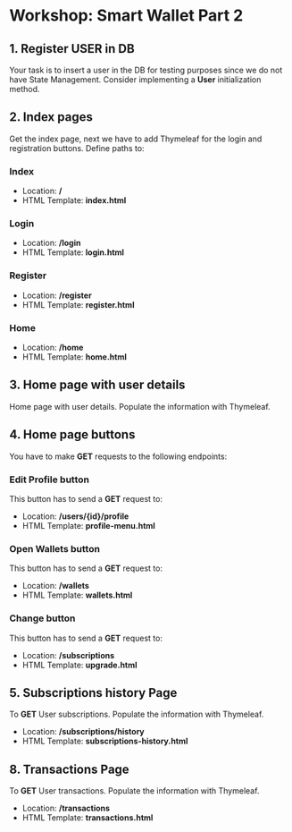 <h1>Workshop: Smart Wallet Part 2</h1>

<h2>1.	Register USER in DB</h2>
<p>Your task is to insert a user in the DB for testing purposes since we do not have State Management. 
Consider implementing a <b>User</b> initialization method.</p>

<h2>2. Index pages</h2>
<p>Get the index page, next we have to add Thymeleaf for the login and registration buttons. Define paths to:</p>

<h3>Index</h3>
<ul>
<li>Location: <b>/</b></li>
<li>HTML Template: <b>index.html</b></li>
</ul>

<h3>Login</h3>
<ul>
<li>Location: <b>/login</b></li>
<li>HTML Template: <b>login.html</b></li>
</ul>

<h3>Register</h3>
<ul>
<li>Location: <b>/register</b></li>
<li>HTML Template: <b>register.html</b></li>
</ul>

<h3>Home</h3>
<ul>
<li>Location: <b>/home</b></li>
<li>HTML Template: <b>home.html</b></li>
</ul>

<h2>3. Home page with user details</h2>
<p>Home page with user details. Populate the information with Thymeleaf.</p>

<h2>4. Home page buttons</h2>
<p>You have to make <b>GET</b> requests to the following endpoints:</p>

<h3>Edit Profile button</h3>
<p>This button has to send a <b>GET</b> request to:</p>
<ul>
<li>Location: <b>/users/{id}/profile</b></li>
<li>HTML Template: <b>profile-menu.html</b></li>
</ul>

<h3>Open Wallets button</h3>
<p>This button has to send a <b>GET</b> request to:</p>
<ul>
<li>Location: <b>/wallets</b></li>
<li>HTML Template: <b>wallets.html</b></li>
</ul>

<h3>Change button</h3>
<p>This button has to send a <b>GET</b> request to:</p>
<ul>
<li>Location: <b>/subscriptions</b></li>
<li>HTML Template: <b>upgrade.html</b></li>
</ul>

<h2>5. Subscriptions history Page</h2>
<p>To <b>GET</b> User subscriptions. Populate the information with Thymeleaf.</p>

<ul>
<li>Location: <b>/subscriptions/history</b></li>
<li>HTML Template: <b>subscriptions-history.html</b></li>
</ul>


<h2>8. Transactions Page</h2>
<p>To <b>GET</b> User transactions. Populate the information with Thymeleaf.</p>

<ul>
<li>Location: <b>/transactions</b></li>
<li>HTML Template: <b>transactions.html</b></li>
</ul>


